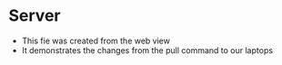 # Server
- This fie was created from the web view
- It demonstrates the changes from the pull command to our laptops  

